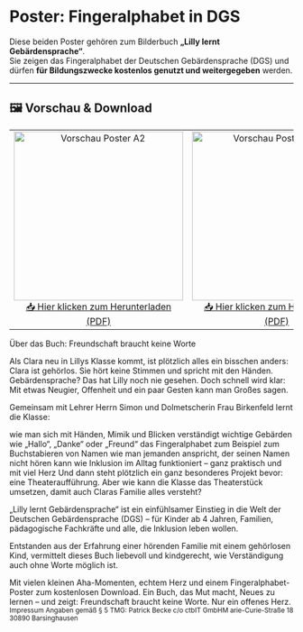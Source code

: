 # Poster: Fingeralphabet in DGS

Diese beiden Poster gehören zum Bilderbuch **„Lilly lernt Gebärdensprache“**.  
Sie zeigen das Fingeralphabet der Deutschen Gebärdensprache (DGS) und dürfen **für Bildungszwecke kostenlos genutzt und weitergegeben** werden.

---

## 🖼️ Vorschau & Download

<table>
  <tr>
    <td align="center">
      <a href="https://github.com/LillyLernt/DGS/releases/download/v1.0/FingeralphabetA2.pdf">
        <img src="https://github.com/LillyLernt/DGS/releases/download/v1.0/posterA2.jpg" alt="Vorschau Poster A2" width="300"/>
      </a><br>
      <a href="https://github.com/LillyLernt/DGS/releases/download/v1.0/FingeralphabetA2.pdf">
        📥 Hier klicken zum Herunterladen (PDF)
      </a>
    </td>
    <td align="center">
      <a href="https://github.com/LillyLernt/DGS/releases/download/v1.0/FingeralphabetA4.pdf">
        <img src="https://github.com/LillyLernt/DGS/releases/download/v1.0/posterA4.jpg" alt="Vorschau Poster 4×A4" width="300"/>
      </a><br>
      <a href="https://github.com/LillyLernt/DGS/releases/download/v1.0/FingeralphabetA4.pdf">
        📥 Hier klicken zum Herunterladen (PDF)
      </a>
    </td>
  </tr>
</table>

Über das Buch:
Freundschaft braucht keine Worte

Als Clara neu in Lillys Klasse kommt, ist plötzlich alles ein bisschen anders:
Clara ist gehörlos. Sie hört keine Stimmen und spricht mit den Händen.
Gebärdensprache? Das hat Lilly noch nie gesehen. Doch schnell wird klar:
Mit etwas Neugier, Offenheit und ein paar Gesten kann man Großes sagen.

Gemeinsam mit Lehrer Herrn Simon und Dolmetscherin Frau Birkenfeld lernt die Klasse:

wie man sich mit Händen, Mimik und Blicken verständigt
wichtige Gebärden wie „Hallo“, „Danke“ oder „Freund“
das Fingeralphabet zum Beispiel zum Buchstabieren von Namen
wie man jemanden anspricht, der seinen Namen nicht hören kann
wie Inklusion im Alltag funktioniert – ganz praktisch und mit viel Herz
Und dann steht plötzlich ein ganz besonderes Projekt bevor: eine Theateraufführung. Aber wie kann die Klasse das Theaterstück umsetzen, damit auch Claras Familie alles versteht?


„Lilly lernt Gebärdensprache“ ist ein einfühlsamer Einstieg in die Welt der Deutschen Gebärdensprache (DGS) –
für Kinder ab 4 Jahren, Familien, pädagogische Fachkräfte und alle, die Inklusion leben wollen.

Entstanden aus der Erfahrung einer hörenden Familie mit einem gehörlosen Kind, vermittelt dieses Buch liebevoll und kindgerecht, wie Verständigung auch ohne Worte möglich ist.

Mit vielen kleinen Aha-Momenten, echtem Herz und einem Fingeralphabet-Poster zum kostenlosen Download.
Ein Buch, das Mut macht, Neues zu lernen –
und zeigt:
Freundschaft braucht keine Worte. Nur ein offenes Herz.
<small>
Impressum Angaben gemäß § 5 TMG: Patrick Becke c/o ctbIT GmbHM arie-Curie-Straße 18 30890 Barsinghausen 
</small>
